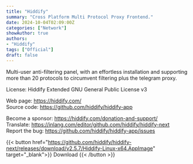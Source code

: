 ```yaml
---
title: "Hiddify"
summary: "Cross Platform Multi Protocol Proxy Frontend."
date: 2024-10-04T02:09:00Z
categories: ["Network"]
showAuthor: true
authors:
- "Hiddify"
tags: ["Official"]
draft: false
---
```


Multi-user anti-filtering panel, with an effortless installation and supporting more than 20 protocols to circumvent filtering plus the telegram proxy.

License: Hiddify Extended GNU General Public License v3

Web page: <https://hiddify.com/>  
Source code: <https://github.com/hiddify/hiddify-app>

Become a sponsor: <https://hiddify.com/donation-and-support/>  
Translate: <https://inlang.com/editor/github.com/hiddify/hiddify-next>  
Report the bug: <https://github.com/hiddify/hiddify-app/issues>  

{{< button href="https://github.com/hiddify/hiddify-next/releases/download/v2.5.7/Hiddify-Linux-x64.AppImage" target="_blank">}}
Download
{{< /button >}}